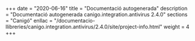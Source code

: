 +++
date        = "2020-06-16"
title       = "Documentació autogenerada"
description = "Documentació autogenerada canigo.integration.antivirus 2.4.0"
sections    = "Canigó"
enllac		= "/documentacio-llibreries/canigo.integration.antivirus/2.4.0/site/project-info.html"
weight      = 4
+++
